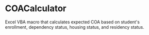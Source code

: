 # COACalculator
Excel VBA macro that calculates expected COA based on student's enrollment, dependency status, housing status, and residency status.
